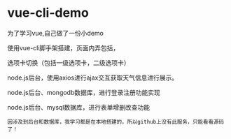 # vue-cli-demo

为了学习vue,自己做了一份小demo

使用vue-cli脚手架搭建，页面内弄包括，

选项卡切换（包括一级选项卡，二级选项卡）

node.js后台，使用axios进行ajax交互获取天气信息进行展示。

node.js后台、mongodb数据库，进行登录注册功能实现

node.js后台、mysql数据库，进行表单增删改查功能

`因涉及到后台和数据库，我学习都是在本地搭建的，所以github上没有此服务，只能看看源码了！`




